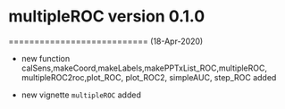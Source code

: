 # multipleROC version 0.1.0
===========================
(18-Apr-2020)

* new function calSens,makeCoord,makeLabels,makePPTxList_ROC,multipleROC,
multipleROC2roc,plot_ROC, plot_ROC2, simpleAUC, step_ROC added

* new vignette `multipleROC` added 

